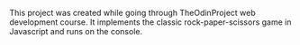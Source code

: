 This project was created while going through TheOdinProject web development course. It implements the classic rock-paper-scissors game in Javascript and runs on the console.
